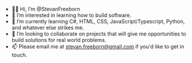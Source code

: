 - 👋🏻 Hi, I’m @StevanFreeborn
- 👀 I’m interested in learning how to build software.
- 🌱 I’m currently learning C#, HTML, CSS, JavaScript/Typescript, Python, and whatever else strikes me.
- 💞️ I’m looking to collaborate on projects that will give me opportunities to build solutions for real world problems.
- 📫 Please email me at stevan.freeborn@gmail.com if you'd like to get in touch.
